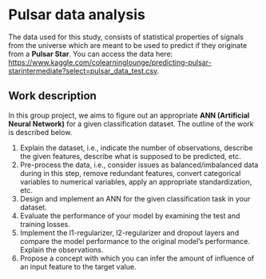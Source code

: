 # Pulsar data analysis
The data used for this study, consists of statistical properties of signals from the universe which are meant to be used to predict if they originate from a **Pulsar Star**. You can access the data here: https://www.kaggle.com/colearninglounge/predicting-pulsar-starintermediate?select=pulsar_data_test.csv.

## Work description
In this group project, we aims to figure out an appropriate **ANN (Artificial Neural Network)** for a given classification dataset. The outline of the work is described below.
1. Explain the dataset, i.e., indicate the number of observations, describe the given features, describe what is supposed to be predicted, etc.
2. Pre-process the data, i.e., consider issues as balanced/imbalanced data during in this step, remove redundant features, convert categorical variables to numerical variables, apply an appropriate standardization, etc.
3. Design and implement an ANN for the given classification task in your dataset.
4. Evaluate the performance of your model by examining the test and training losses.
5. Implement the l1-regularizer, l2-regularizer and dropout layers and compare the model performance to the original model’s performance. Explain the observations.
6. Propose a concept with which you can infer the amount of influence of an input feature to the target value.
